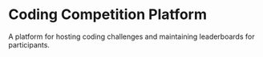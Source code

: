 # Coding Competition Platform
A platform for hosting coding challenges and maintaining leaderboards for participants.